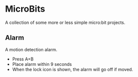# MicroBits
A collection of some more or less simple micro:bit projects.

## Alarm
A motion detection alarm.
* Press A+B
* Place alarm within 9 seconds
* When the lock icon is shown, the alarm will go off if moved.
